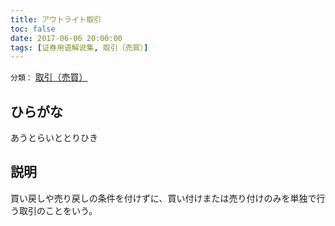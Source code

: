 ```yaml
---
title: アウトライト取引
toc: false
date: 2017-06-06 20:00:00
tags: [证券用语解说集, 取引（売買）]
---
```


`分類：` [取引（売買）](/tags/取引（売買）/)

## ひらがな

あうとらいととりひき

## 説明

買い戻しや売り戻しの条件を付けずに、買い付けまたは売り付けのみを単独で行う取引のことをいう。
